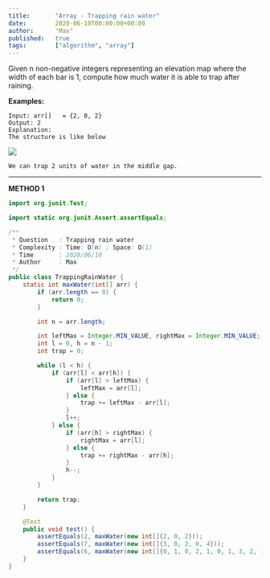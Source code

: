 ```yaml
---
title:       "Array - Trapping rain water"
date:        2020-06-10T00:00:00+00:00
author:      "Max"
published:   true
tags:        ["algorithm", "array"]
---
```


Given n non-negative integers representing an elevation map where the width of each bar is 1, compute how much water it is able to trap after raining.

**Examples:**

```
Input: arr[]   = {2, 0, 2}
Output: 2
Explanation:
The structure is like below
```

![](https://media.geeksforgeeks.org/wp-content/uploads/20200429012104/Untitled-Diagram711.png)

```
We can trap 2 units of water in the middle gap.
```

---

**METHOD 1**

```java
import org.junit.Test;

import static org.junit.Assert.assertEquals;

/**
 * Question   : Trapping rain water
 * Complexity : Time: O(n) ; Space: O(1)
 * Time       : 2020/06/10
 * Author     : Max
 */
public class TrappingRainWater {
    static int maxWater(int[] arr) {
        if (arr.length == 0) {
            return 0;
        }

        int n = arr.length;

        int leftMax = Integer.MIN_VALUE, rightMax = Integer.MIN_VALUE;
        int l = 0, h = n - 1;
        int trap = 0;

        while (l < h) {
            if (arr[l] < arr[h]) {
                if (arr[l] > leftMax) {
                    leftMax = arr[l];
                } else {
                    trap += leftMax - arr[l];
                }
                l++;
            } else {
                if (arr[h] > rightMax) {
                    rightMax = arr[l];
                } else {
                    trap += rightMax - arr[h];
                }
                h--;
            }
        }

        return trap;
    }

    @Test
    public void test() {
        assertEquals(2, maxWater(new int[]{2, 0, 2}));
        assertEquals(7, maxWater(new int[]{3, 0, 2, 0, 4}));
        assertEquals(6, maxWater(new int[]{0, 1, 0, 2, 1, 0, 1, 3, 2, 1, 2, 1}));
    }
}
```
